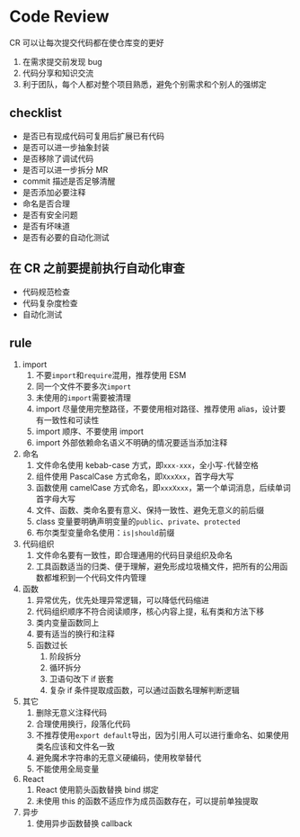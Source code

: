 # Code Review

CR 可以让每次提交代码都在使仓库变的更好

1. 在需求提交前发现 bug
2. 代码分享和知识交流
3. 利于团队，每个人都对整个项目熟悉，避免个别需求和个别人的强绑定

## checklist

- 是否已有现成代码可复用后扩展已有代码
- 是否可以进一步抽象封装
- 是否移除了调试代码
- 是否可以进一步拆分 MR
- commit 描述是否足够清醒
- 是否添加必要注释
- 命名是否合理
- 是否有安全问题
- 是否有坏味道
- 是否有必要的自动化测试

## 在 CR 之前要提前执行自动化审查

- 代码规范检查
- 代码复杂度检查
- 自动化测试

## rule

1. import
   1. 不要`import`和`require`混用，推荐使用 ESM
   2. 同一个文件不要多次`import`
   3. 未使用的`import`需要被清理
   4. import 尽量使用完整路径，不要使用相对路径、推荐使用 alias，设计要有一致性和可读性
   5. import 顺序、不要使用 import
   6. import 外部依赖命名语义不明确的情况要适当添加注释
2. 命名
   1. 文件命名使用 kebab-case 方式，即`xxx-xxx`，全小写`-`代替空格
   2. 组件使用 PascalCase 方式命名，即`XxxXxx`，首字母大写
   3. 函数使用 camelCase 方式命名，即`xxxXxxx`，第一个单词消息，后续单词首字母大写
   4. 文件、函数、类命名要有意义、保持一致性、避免无意义的前后缀
   5. class 变量要明确声明变量的`public`、`private`、`protected`
   6. 布尔类型变量命名使用：`is|should`前缀
3. 代码组织
   1. 文件命名要有一致性，即合理通用的代码目录组织及命名
   2. 工具函数适当的归类、便于理解，避免形成垃圾桶文件，把所有的公用函数都堆积到一个代码文件内管理
4. 函数
   1. 异常优先，优先处理异常逻辑，可以降低代码缩进
   2. 代码组织顺序不符合阅读顺序，核心内容上提，私有类和方法下移
   3. 类内变量函数同上
   4. 要有适当的换行和注释
   5. 函数过长
      1. 阶段拆分
      2. 循环拆分
      3. 卫语句改下 if 嵌套
      4. 复杂 if 条件提取成函数，可以通过函数名理解判断逻辑
5. 其它
   1. 删除无意义注释代码
   2. 合理使用换行，段落化代码
   3. 不推荐使用`export default`导出，因为引用人可以进行重命名、如果使用类名应该和文件名一致
   4. 避免魔术字符串的无意义硬编码，使用枚举替代
   5. 不能使用全局变量
6. React
   1. React 使用箭头函数替换 bind 绑定
   2. 未使用 this 的函数不适应作为成员函数存在，可以提前单独提取
7. 异步
   1. 使用异步函数替换 callback
